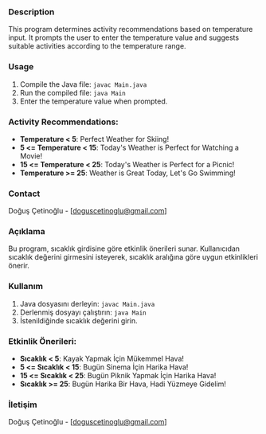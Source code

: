 ### Description

This program determines activity recommendations based on temperature input. It prompts the user to enter the temperature value and suggests suitable activities according to the temperature range.

### Usage

1. Compile the Java file: `javac Main.java`
2. Run the compiled file: `java Main`
3. Enter the temperature value when prompted.

### Activity Recommendations:

- **Temperature < 5**: Perfect Weather for Skiing!
- **5 <= Temperature < 15**: Today's Weather is Perfect for Watching a Movie!
- **15 <= Temperature < 25**: Today's Weather is Perfect for a Picnic!
- **Temperature >= 25**: Weather is Great Today, Let's Go Swimming!

### Contact

Doğuş Çetinoğlu - [doguscetinoglu@gmail.com]


### Açıklama

Bu program, sıcaklık girdisine göre etkinlik önerileri sunar. Kullanıcıdan sıcaklık değerini girmesini isteyerek, sıcaklık aralığına göre uygun etkinlikleri önerir.

### Kullanım

1. Java dosyasını derleyin: `javac Main.java`
2. Derlenmiş dosyayı çalıştırın: `java Main`
3. İstenildiğinde sıcaklık değerini girin.

### Etkinlik Önerileri:

- **Sıcaklık < 5**: Kayak Yapmak İçin Mükemmel Hava!
- **5 <= Sıcaklık < 15**: Bugün Sinema İçin Harika Hava!
- **15 <= Sıcaklık < 25**: Bugün Piknik Yapmak İçin Harika Hava!
- **Sıcaklık >= 25**: Bugün Harika Bir Hava, Hadi Yüzmeye Gidelim!

### İletişim

Doğuş Çetinoğlu - [doguscetinoglu@gmail.com]

